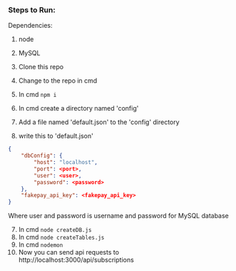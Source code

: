 ### Steps to Run:

Dependencies:
1. node
2. MySQL


1. Clone this repo
2. Change to the repo in cmd
3. In cmd `npm i`
4. In cmd create a directory named 'config'
5. Add a file named 'default.json' to the 'config' directory
6. write this to 'default.json'
```JSON
{
	"dbConfig": {
		"host": "localhost",
		"port": <port>,
		"user": <user>,
		"password": <password>
	},
	"fakepay_api_key": <fakepay_api_key>
}
```
Where user and password is username and password for MySQL database

7. In cmd `node createDB.js`
8. In cmd `node createTables.js`
9. In cmd `nodemon`
10. Now you can send api requests to http://localhost:3000/api/subscriptions